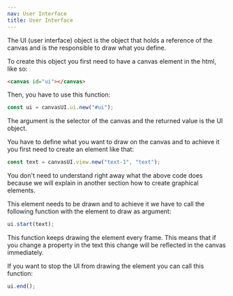 ```yaml
---
nav: User Interface
title: User Interface
---
```


The UI (user interface) object is the object that holds a reference of the canvas and is the responsible to draw what you define.

To create this object you first need to have a canvas element in the html, like so:

```html
<canvas id="ui"></canvas>
```

Then, you have to use this function:

```javascript
const ui = canvasUI.ui.new("#ui");
```

The argument is the selector of the canvas and the returned value is the UI object.

You have to define what you want to draw on the canvas and to achieve it you first need to create an element like that:

```javascript
const text = canvasUI.view.new("text-1", "text");
```

You don't need to understand right away what the above code does because we will explain in another section how to create graphical elements.

This element needs to be drawn and to achieve it we have to call the following function with the element to draw as argument:

```javascript
ui.start(text);
```

This function keeps drawing the element every frame. This means that if you change a property in the text this change will be reflected in the canvas immediately.

If you want to stop the UI from drawing the element you can call this function:

```javascript
ui.end();
```
